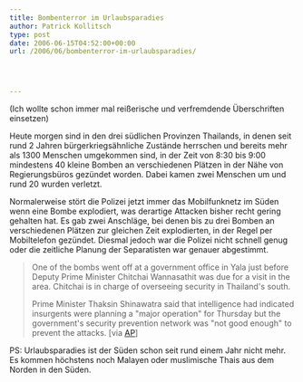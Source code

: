 ```yaml
---
title: Bombenterror im Urlaubsparadies
author: Patrick Kollitsch
type: post
date: 2006-06-15T04:52:00+00:00
url: /2006/06/bombenterror-im-urlaubsparadies/




---
```

(Ich wollte schon immer mal rei&szlig;erische und verfremdende &Uuml;berschriften einsetzen)

Heute morgen sind in den drei s&uuml;dlichen Provinzen Thailands, in denen seit rund 2 Jahren b&uuml;rgerkriegs&auml;hnliche Zust&auml;nde herrschen und bereits mehr als 1300 Menschen umgekommen sind, in der Zeit von 8:30 bis 9:00 mindestens 40 kleine Bomben an verschiedenen Pl&auml;tzen in der N&auml;he von Regierungsb&uuml;ros gez&uuml;ndet worden. Dabei kamen zwei Menschen um und rund 20 wurden verletzt. 

Normalerweise st&ouml;rt die Polizei jetzt immer das Mobilfunknetz im S&uuml;den wenn eine Bombe explodiert, was derartige Attacken bisher recht gering gehalten hat. Es gab zwei Anschl&auml;ge, bei denen bis zu drei Bomben an verschiedenen Pl&auml;tzen zur gleichen Zeit explodierten, in der Regel per Mobiltelefon gez&uuml;ndet. Diesmal jedoch war die Polizei nicht schnell genug oder die zeitliche Planung der Separatisten war genauer abgestimmt.

> One of the bombs went off at a government office in Yala just before Deputy Prime Minister Chitchai Wannasathit was due for a visit in the area. Chitchai is in charge of overseeing security in Thailand's south.
> 
> Prime Minister Thaksin Shinawatra said that intelligence had indicated insurgents were planning a "major operation" for Thursday but the government's security prevention network was "not good enough" to prevent the attacks. [via [AP][1]]

PS: Urlaubsparadies ist der S&uuml;den schon seit rund einem Jahr nicht mehr. Es kommen h&ouml;chstens noch Malayen oder muslimische Thais aus dem Norden in den S&uuml;den.

 [1]: http://news.yahoo.com/s/ap/20060615/ap_on_re_as/thailand_southern_violence_1